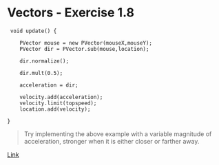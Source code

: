 # Vectors - Exercise 1.8

     void update() {
     
        PVector mouse = new PVector(mouseX,mouseY);
        PVector dir = PVector.sub(mouse,location);
     
        dir.normalize();
     
        dir.mult(0.5);
     
        acceleration = dir;
     
        velocity.add(acceleration);
        velocity.limit(topspeed);
        location.add(velocity);
     
    }

> Try implementing the above example with a variable magnitude of acceleration, stronger when it is either closer or farther away.

[Link](http://natureofcode.com/book/chapter-1-vectors/#chapter01_exercise8)